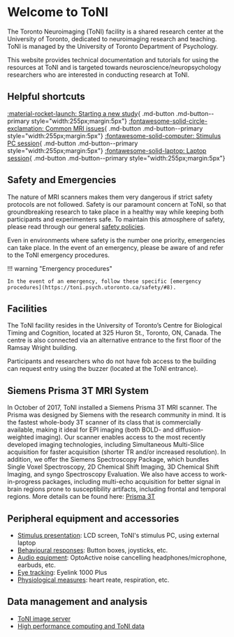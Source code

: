 # Welcome to ToNI

The Toronto Neuroimaging (ToNI) facility is a shared research center at the University of Toronto, dedicated to neuroimaging research and teaching.  ToNI is managed by the University of Toronto Department of Psychology.

This website provides technical documentation and tutorials for using the resources at ToNI and is targeted towards neuroscience/neuropsychology researchers who are interested in conducting research at ToNI. 

## Helpful shortcuts

[:material-rocket-launch: Starting a new study](newstudy.md){ .md-button .md-button--primary style="width:255px;margin:5px"}
[:fontawesome-solid-circle-exclamation: Common MRI issues](common_issues.md){ .md-button .md-button--primary style="width:255px;margin:5px"}
[:fontawesome-solid-computer: Stimulus PC session](howto_stimPC.md){ .md-button .md-button--primary style="width:255px;margin:5px"}
[:fontawesome-solid-laptop: Laptop session](howto_laptop.md){ .md-button .md-button--primary style="width:255px;margin:5px"}

## Safety and Emergencies

The nature of MRI scanners makes them very dangerous if strict safety protocols are not followed. Safety is our paramount concern at ToNI, so that groundbreaking research to take place in a healthy way while keeping both participants and experimenters safe. To maintain this atmosphere of safety, please read through our general [safety policies](https://toni.psych.utoronto.ca/safety/).

Even in environments where safety is the number one priority, emergencies can take place. In the event of an emergency, please be aware of and refer to the ToNI emergency procedures.

!!! warning "Emergency procedures"

    In the event of an emergency, follow these specific [emergency procedures](https://toni.psych.utoronto.ca/safety/#8).

## Facilities

The ToNI facility resides in the University of Toronto’s Centre for Biological Timing and Cognition, located at 325 Huron St., Toronto, ON, Canada. The centre is also connected via an alternative entrance to the first floor of the Ramsay Wright building. 

Participants and researchers who do not have fob access to the building can request entry using the buzzer (located at the ToNI entrance).

## Siemens Prisma 3T MRI System

In October of 2017, ToNI installed a Siemens Prisma 3T MRI scanner. The Prisma was designed by Siemens with the research community in mind. It is the fastest whole-body 3T scanner of its class that is commercially available, making it ideal for EPI imaging (both BOLD- and diffusion-weighted imaging). Our scanner enables access to the most recently developed imaging technologies, including Simultaneous Multi-Slice acquisition for faster acquisition (shorter TR and/or increased resolution). In addition, we offer the Siemens Spectroscopy Package, which bundles Single Voxel Spectroscopy, 2D Chemical Shift Imaging, 3D Chemical Shift Imaging, and syngo Spectroscopy Evaluation. We also have access to work-in-progress packages, including multi-echo acquisition for better signal in brain regions prone to susceptibility artifacts, including frontal and temporal regions. More details can be found here: [Prisma 3T](system.md)

## Peripheral equipment and accessories
* [Stimulus presentation](stimulus.md): LCD screen, ToNI's stimulus PC, using external laptop
* [Behavioural responses](responses.md): Button boxes, joysticks, etc.
* [Audio equipment](audio.md): OptoActive noise cancelling headphones/microphone, earbuds, etc.
* [Eye tracking](eyetracking.md): Eyelink 1000 Plus
* [Physiological measures](physio.md): heart reate, respiration, etc.

## Data management and analysis
* [ToNI image server](echo.md)
* [High performance computing and ToNI data](scinet.md)
